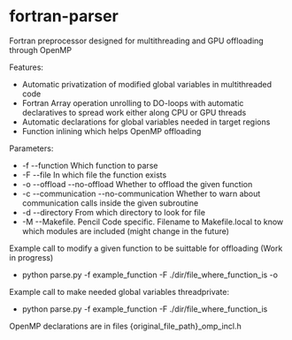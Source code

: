 # fortran-parser
Fortran preprocessor designed for multithreading and GPU offloading through OpenMP

Features:
  * Automatic privatization of modified global variables in multithreaded code
  * Fortran Array operation unrolling to DO-loops with automatic declaratives to spread work either along CPU or GPU threads
  * Automatic declarations for global variables needed in target regions
  * Function inlining which helps OpenMP offloading 

Parameters:
  * -f --function Which function to parse
  * -F --file In which file the function exists
  * -o --offload --no-offload Whether to offload the given function
  * -c --communication --no-communication Whether to warn about communication calls inside the given subroutine
  * -d --directory From which directory to look for file
  * -M --Makefile. Pencil Code specific. Filename to Makefile.local to know which modules are included (might change in the future) 

  Example call to modify a given function to be suittable for offloading (Work in progress)
  * python parse.py -f example_function -F ./dir/file_where_function_is -o

  Example call to make needed global variables threadprivate:
  * python parse.py -f example_function -F ./dir/file_where_function_is

OpenMP declarations are in files {original_file_path}_omp_incl.h

  
  

